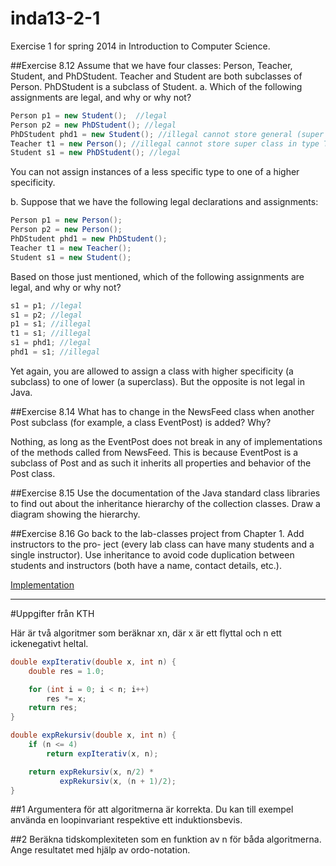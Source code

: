 inda13-2-1
==========

Exercise 1 for spring 2014 in Introduction to Computer Science.

##Exercise 8.12 
Assume that we have four classes: Person, Teacher, Student, and
PhDStudent. Teacher and Student are both subclasses of Person. PhDStudent is a
subclass of Student.
a. Which of the following assignments are legal, and why or why not?
```java
Person p1 = new Student();  //legal
Person p2 = new PhDStudent(); //legal
PhDStudent phd1 = new Student(); //illegal cannot store general (super class) in sub class PhDStudent
Teacher t1 = new Person(); //illegal cannot store super class in type Teacher of sub class of Person
Student s1 = new PhDStudent(); //legal
```

You can not assign instances of a less specific type to one of a higher specificity.

b. Suppose that we have the following legal declarations and assignments:
```java
Person p1 = new Person();
Person p2 = new Person();
PhDStudent phd1 = new PhDStudent();
Teacher t1 = new Teacher();
Student s1 = new Student();
```

Based on those just mentioned, which of the following assignments are legal, and why or why not?
```java
s1 = p1; //legal
s1 = p2; //legal
p1 = s1; //illegal
t1 = s1; //illegal
s1 = phd1; //legal
phd1 = s1; //illegal
```

Yet again, you are allowed to assign a class with higher specificity (a subclass) to one of lower (a superclass). But the opposite is not legal in Java. 

##Exercise 8.14 
What has to change in the NewsFeed class when another Post subclass
(for example, a class EventPost) is added? Why?

Nothing, as long as the EventPost does not break in any of implementations of  the methods called from NewsFeed. This is because EventPost is a subclass of Post and as such it inherits all properties and behavior of the Post class.

##Exercise 8.15 
Use the documentation of the Java standard class libraries to find out about the inheritance hierarchy of the collection classes. Draw a diagram showing the hierarchy. 

##Exercise 8.16 
Go back to the lab-classes project from Chapter 1. Add instructors to the pro- ject (every lab class can have many students and a single instructor). Use inheritance to avoid code duplication between students and instructors (both have a name, contact details, etc.).

[Implementation](lab-classes)

-----------------------

#Uppgifter från KTH

Här är två algoritmer som beräknar xn, där x är ett flyttal och n ett ickenegativt heltal.
```java
double expIterativ(double x, int n) {
    double res = 1.0;

    for (int i = 0; i < n; i++)
        res *= x;
    return res;
}

double expRekursiv(double x, int n) {
    if (n <= 4)
        return expIterativ(x, n);

    return expRekursiv(x, n/2) *
           expRekursiv(x, (n + 1)/2);
}
```

##1
Argumentera för att algoritmerna är korrekta. Du kan till exempel använda en loopinvariant respektive ett induktionsbevis.

##2
Beräkna tidskomplexiteten som en funktion av n för båda algoritmerna. Ange resultatet med hjälp av ordo-notation.
